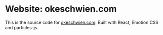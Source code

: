 # Website: okeschwien.com

This is the source code for [okeschwien.com](https://www.okeschwien.com).
Built with React, Emotion CSS and particles-js.
